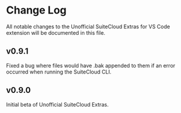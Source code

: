 # Change Log

All notable changes to the Unofficial SuiteCloud Extras for VS Code extension will be documented in this file.

## v0.9.1

Fixed a bug where files would have .bak appended to them if an error occurred when running the SuiteCloud CLI.

## v0.9.0

Initial beta of Unofficial SuiteCloud Extras.